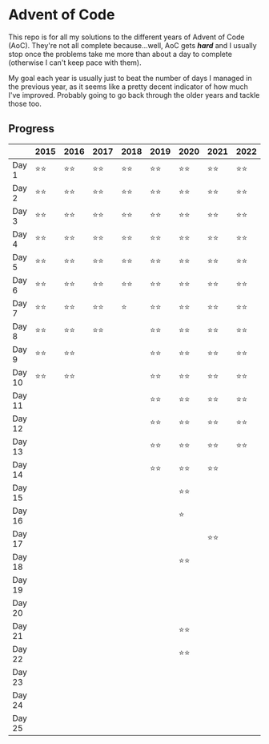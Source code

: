 # Advent of Code

This repo is for all my solutions to the different years of Advent of Code (AoC). They're not all complete because...well, AoC gets **_hard_** and I usually stop once the problems take me more than about a day to complete (otherwise I can't keep pace with them).

My goal each year is usually just to beat the number of days I managed in the previous year, as it seems like a pretty decent indicator of how much I've improved. Probably going to go back through the older years and tackle those too.

## Progress

|        | 2015 | 2016 | 2017 | 2018 | 2019 | 2020 | 2021 | 2022 | 2023 |
| ------ | ---- | ---- | ---- | ---- | ---- | ---- | ---- | ---- | ---- |
| Day 1  | ⭐⭐ | ⭐⭐ | ⭐⭐ | ⭐⭐ | ⭐⭐ | ⭐⭐ | ⭐⭐ | ⭐⭐ | ⭐⭐ |
| Day 2  | ⭐⭐ | ⭐⭐ | ⭐⭐ | ⭐⭐ | ⭐⭐ | ⭐⭐ | ⭐⭐ | ⭐⭐ | ⭐⭐ |
| Day 3  | ⭐⭐ | ⭐⭐ | ⭐⭐ | ⭐⭐ | ⭐⭐ | ⭐⭐ | ⭐⭐ | ⭐⭐ | ⭐⭐ |
| Day 4  | ⭐⭐ | ⭐⭐ | ⭐⭐ | ⭐⭐ | ⭐⭐ | ⭐⭐ | ⭐⭐ | ⭐⭐ | ⭐⭐ |
| Day 5  | ⭐⭐ | ⭐⭐ | ⭐⭐ | ⭐⭐ | ⭐⭐ | ⭐⭐ | ⭐⭐ | ⭐⭐ |      |
| Day 6  | ⭐⭐ | ⭐⭐ | ⭐⭐ | ⭐⭐ | ⭐⭐ | ⭐⭐ | ⭐⭐ | ⭐⭐ | ⭐⭐ |
| Day 7  | ⭐⭐ | ⭐⭐ | ⭐⭐ | ⭐   | ⭐⭐ | ⭐⭐ | ⭐⭐ | ⭐⭐ |
| Day 8  | ⭐⭐ | ⭐⭐ | ⭐⭐ |      | ⭐⭐ | ⭐⭐ | ⭐⭐ | ⭐⭐ |
| Day 9  | ⭐⭐ | ⭐⭐ |      |      | ⭐⭐ | ⭐⭐ | ⭐⭐ | ⭐⭐ |
| Day 10 | ⭐⭐ | ⭐⭐ |      |      | ⭐⭐ | ⭐⭐ | ⭐⭐ | ⭐⭐ |
| Day 11 |      |      |      |      | ⭐⭐ | ⭐⭐ | ⭐⭐ | ⭐⭐ |
| Day 12 |      |      |      |      | ⭐⭐ | ⭐⭐ | ⭐⭐ | ⭐⭐ |
| Day 13 |      |      |      |      | ⭐⭐ | ⭐⭐ | ⭐⭐ | ⭐⭐ |
| Day 14 |      |      |      |      | ⭐⭐ | ⭐⭐ | ⭐⭐ |
| Day 15 |      |      |      |      |      | ⭐⭐ |      |
| Day 16 |      |      |      |      |      | ⭐   |      |
| Day 17 |      |      |      |      |      |      | ⭐⭐ |
| Day 18 |      |      |      |      |      | ⭐⭐ |      |
| Day 19 |      |      |      |      |      |      |      |
| Day 20 |      |      |      |      |      |      |      |
| Day 21 |      |      |      |      |      | ⭐⭐ |      |
| Day 22 |      |      |      |      |      | ⭐⭐ |      |
| Day 23 |      |      |      |      |      |      |      |
| Day 24 |      |      |      |      |      |      |      |
| Day 25 |      |      |      |      |      |      |      |
